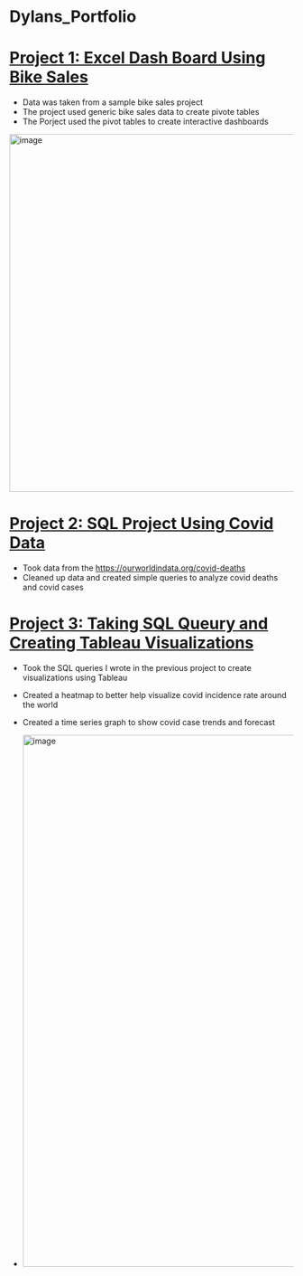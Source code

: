 # Dylans_Portfolio

# [Project 1: Excel Dash Board Using Bike Sales](https://github.com/dchen2000/Dylans_Portfolio/blob/main/Excel%20Project%20Dataset.xlsx)
* Data was taken from a sample bike sales project 
* The project used generic bike sales data to create pivote tables
* The Porject used the pivot tables to create interactive dashboards

<img width="633" alt="image" src="https://github.com/dchen2000/Dylans_Portfolio/assets/140763366/86bc006c-d728-44e2-9a6b-7114c1a58907">


# [Project 2: SQL Project Using Covid Data](https://github.com/dchen2000/Dylans_Portfolio/blob/main/Covid%20Porfolio.sql)
* Took data from the https://ourworldindata.org/covid-deaths
* Cleaned up data and created simple queries to analyze covid deaths and covid cases


# [Project 3: Taking SQL Queury and Creating Tableau Visualizations](https://public.tableau.com/app/profile/dylan8279/viz/CovidDashboard_16923203905120/Dashboard1?publish=yes)
* Took the SQL queries I wrote in the previous project to create visualizations using Tableau
* Created a heatmap to better help visualize covid incidence rate around the world
* Created a time series graph to show covid case trends and forecast

* <img width="941" alt="image" src="https://github.com/dchen2000/Dylans_Portfolio/assets/140763366/878b6b64-33a6-4eb3-bf36-6c5f54bbbd81">








